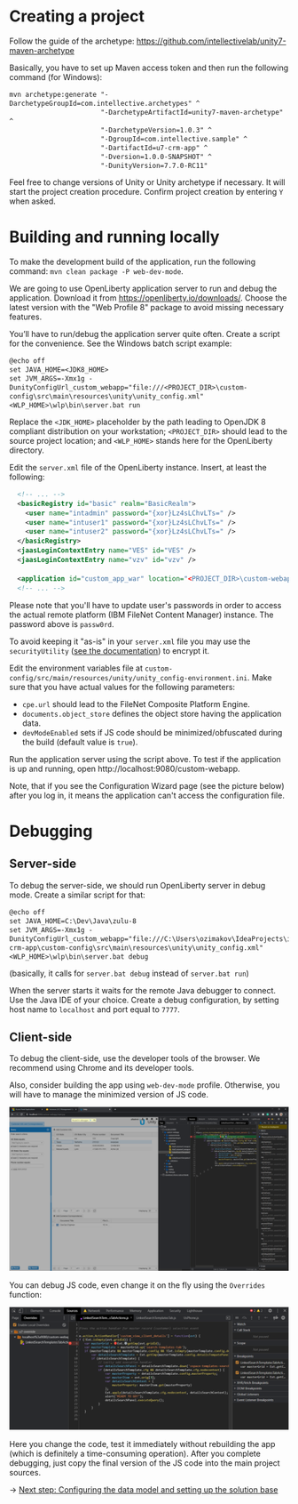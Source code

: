 # Creating a project
Follow the guide of the archetype: https://github.com/intellectivelab/unity7-maven-archetype

Basically, you have to set up Maven access token and then run the following command (for Windows):
```
mvn archetype:generate "-DarchetypeGroupId=com.intellective.archetypes" ^
                       "-DarchetypeArtifactId=unity7-maven-archetype" ^
                       "-DarchetypeVersion=1.0.3" ^
                       "-DgroupId=com.intellective.sample" ^
                       "-DartifactId=u7-crm-app" ^
                       "-Dversion=1.0.0-SNAPSHOT" ^
                       "-DunityVersion=7.7.0-RC11"
```
Feel free to change versions of Unity or Unity archetype if necessary. 
It will start the project creation procedure. Confirm project creation by entering `Y` when asked.

# Building and running locally
To make the development build of the application, run the following command:
`mvn clean package -P web-dev-mode`.

We are going to use OpenLiberty application server to run and debug the application.
Download it from https://openliberty.io/downloads/. Choose the latest version with the "Web Profile 8"
package to avoid missing necessary features.

You’ll have to run/debug the application server quite often.
Create a script for the convenience. See the Windows batch script example:
```
@echo off
set JAVA_HOME=<JDK8_HOME>
set JVM_ARGS=-Xmx1g -DunityConfigUrl_custom_webapp="file:///<PROJECT_DIR>\custom-config\src\main\resources\unity\unity_config.xml"
<WLP_HOME>\wlp\bin\server.bat run
```
Replace the `<JDK_HOME>` placeholder by the path leading to OpenJDK 8 compliant distribution on your workstation;
`<PROJECT_DIR>` should lead to the source project location; and `<WLP_HOME>` stands here for the
OpenLiberty directory.  

Edit the `server.xml` file of the OpenLiberty instance. Insert, at least the following:
```xml
  <!-- ... -->
  <basicRegistry id="basic" realm="BasicRealm">
    <user name="intadmin" password="{xor}Lz4sLChvLTs=" />
    <user name="intuser1" password="{xor}Lz4sLChvLTs=" />
    <user name="intuser2" password="{xor}Lz4sLChvLTs=" />
  </basicRegistry>
  <jaasLoginContextEntry name="VES" id="VES" />
  <jaasLoginContextEntry name="vzv" id="vzv" />

  <application id="custom_app_war" location="<PROJECT_DIR>\custom-webapp\target\custom-webapp-1.0.0-SNAPSHOT.war" name="custom-webapp" type="war"/>
  <!-- ... -->
```
Please note that you'll have to update user's passwords in order to access the actual remote platform 
(IBM FileNet Content Manager) instance. The password above is `passw0rd`. 

To avoid keeping it "as-is" in your `server.xml` file you may use the `securityUtility` 
([see the documentation](https://www.ibm.com/support/knowledgecenter/SSEQTP_liberty/com.ibm.websphere.wlp.doc/ae/rwlp_command_securityutil.html))
to encrypt it.

Edit the environment variables file at `custom-config/src/main/resources/unity/unity_config-environment.ini`.
Make sure that you have actual values for the following parameters:
 - `cpe.url` should lead to the FileNet Composite Platform Engine.
 - `documents.object_store` defines the object store having the application data.
 - `devModeEnabled` sets if JS code should be minimized/obfuscated during the build (default value is `true`).

Run the application server using the script above. To test if the application is up and running, open http://localhost:9080/custom-webapp.

Note, that if you see the Configuration Wizard page (see the picture below) after you log in,
it means the application can't access the configuration file.

# Debugging
## Server-side
To debug the server-side, we should run OpenLiberty server in debug mode. Create a similar script for that:
```
@echo off
set JAVA_HOME=C:\Dev\Java\zulu-8
set JVM_ARGS=-Xmx1g -DunityConfigUrl_custom_webapp="file:///C:\Users\ozimakov\IdeaProjects\intellectivelab\samples\u7-crm-app\custom-config\src\main\resources\unity\unity_config.xml"
<WLP_HOME>\wlp\bin\server.bat debug
```
(basically, it calls for `server.bat debug` instead of `server.bat run`)

When the server starts it waits for the remote Java debugger to connect. Use the Java IDE of your choice. Create a debug configuration, by setting host name to `localhost` and port equal to `7777`.

## Client-side
To debug the client-side, use the developer tools of the browser. We recommend using Chrome and its developer tools.

Also, consider building the app using `web-dev-mode` profile. Otherwise, you will have to manage the minimized version of
JS code.

![Screenshot - Chrome devtools 1](./images/screenshot-chrome-dev1.png)

You can debug JS code, even change it on the fly using the `Overrides` function:

![Screenshot - Chrome devtools 2](./images/screenshot-chrome-dev2.png)

Here you change the code, test it immediately without rebuilding the app (which is definitely a time-consuming operation).
After you complete debugging, just copy the final version of the JS code into the main project sources. 
  
&rarr; [Next step: Configuring the data model and setting up the solution base](./step2-solution-base.md)
